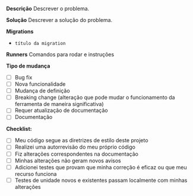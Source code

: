 **Descrição**
Descrever o problema.

**Solução**
Descrever a solução do problema.

**Migrations**
* `título da migration`

**Runners**
Comandos para rodar e instruções

**Tipo de mudança**

- [ ] Bug fix
- [ ] Nova funcionalidade
- [ ] Mudança de definição
- [ ] Breaking change (alteração que pode mudar o funcionamento da ferramenta de maneira significativa)
- [ ] Requer atualização de documentação
- [ ] Documentação

**Checklist:**

- [ ] Meu código segue as diretrizes de estilo deste projeto
- [ ] Realizei uma autorrevisão do meu próprio código
- [ ] Fiz alterações correspondentes na documentação
- [ ] Minhas alterações não geram novos avisos
- [ ] Adicionei testes que provam que minha correção é eficaz ou que meu recurso funciona
- [ ] Testes de unidade novos e existentes passam localmente com minhas alterações
